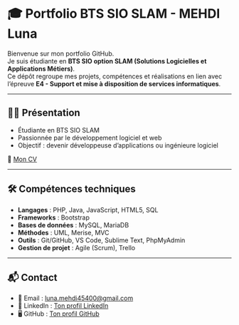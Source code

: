 # 🎓 Portfolio BTS SIO SLAM - MEHDI Luna

Bienvenue sur mon portfolio GitHub.  
Je suis étudiante en **BTS SIO option SLAM (Solutions Logicielles et Applications Métiers)**.  
Ce dépôt regroupe mes projets, compétences et réalisations en lien avec l’épreuve **E4 - Support et mise à disposition de services informatiques**.

---

## 👩‍💻 Présentation
- Étudiante en BTS SIO SLAM  
- Passionnée par le développement logiciel et web  
- Objectif : devenir développeuse d’applications ou ingénieure logiciel  

📄 [Mon CV](https://www.canva.com/design/DAGVtNDeO54/qS8fqGs13rvw_b_kVCwMrg/view?utm_content=DAGVtNDeO54&utm_campaign=designshare&utm_medium=link2&utm_source=uniquelinks&utlId=h608f09ffd5)

---

## 🛠️ Compétences techniques
- **Langages** : PHP, Java, JavaScript, HTML5, SQL  
- **Frameworks** : Bootstrap  
- **Bases de données** : MySQL, MariaDB 
- **Méthodes** : UML, Merise, MVC  
- **Outils** : Git/GitHub, VS Code, Sublime Text, PhpMyAdmin  
- **Gestion de projet** : Agile (Scrum), Trello  

---

## 📬 Contact
- 📧 Email : luna.mehdi45400@gmail.com  
- 💼 LinkedIn : [Ton profil LinkedIn](www.linkedin.com/in/luna-mehdi)  
- 🖥️ GitHub : [Ton profil GitHub](https://github.com/luluslam)
